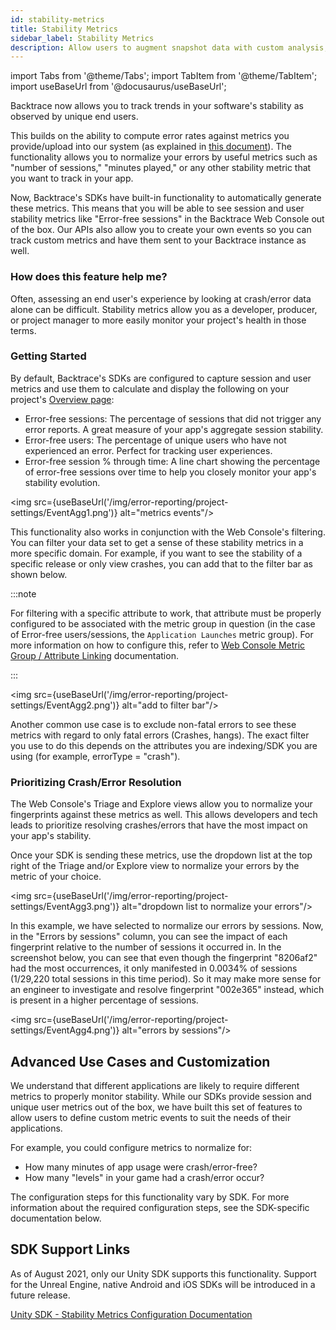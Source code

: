 ```yaml
---
id: stability-metrics
title: Stability Metrics
sidebar_label: Stability Metrics
description: Allow users to augment snapshot data with custom analysis, annotations, pretty-printed data.
---
```


import Tabs from '@theme/Tabs';
import TabItem from '@theme/TabItem';
import useBaseUrl from '@docusaurus/useBaseUrl';

Backtrace now allows you to track trends in your software's stability as observed by unique end users.

This builds on the ability to compute error rates against metrics you provide/upload into our system (as explained in [this document](https://support.backtrace.io/hc/en-us/articles/360052102052)). The functionality allows you to normalize your errors by useful metrics such as "number of sessions," "minutes played," or any other stability metric that you want to track in your app.

Now, Backtrace's SDKs have built-in functionality to automatically generate these metrics. This means that you will be able to see session and user stability metrics like "Error-free sessions" in the Backtrace Web Console out of the box. Our APIs also allow you to create your own events so you can track custom metrics and have them sent to your Backtrace instance as well.

### How does this feature help me?

Often, assessing an end user's experience by looking at crash/error data alone can be difficult. Stability metrics allow you as a developer, producer, or project manager to more easily monitor your project's health in those terms.

### Getting Started

By default, Backtrace's SDKs are configured to capture session and user metrics and use them to calculate and display the following on your project's [Overview page](https://support.backtrace.io/hc/en-us/articles/360062537851):

- Error-free sessions: The percentage of sessions that did not trigger any error reports. A great measure of your app's aggregate session stability.
- Error-free users: The percentage of unique users who have not experienced an error. Perfect for tracking user experiences.
- Error-free session % through time: A line chart showing the percentage of error-free sessions over time to help you closely monitor your app's stability evolution.

<img src={useBaseUrl('/img/error-reporting/project-settings/EventAgg1.png')} alt="metrics events"/>

This functionality also works in conjunction with the Web Console's filtering. You can filter your data set to get a sense of these stability metrics in a more specific domain. For example, if you want to see the stability of a specific release or only view crashes, you can add that to the filter bar as shown below.

:::note

For filtering with a specific attribute to work, that attribute must be properly configured to be associated with the metric group in question (in the case of Error-free users/sessions, the `Application Launches` metric group). For more information on how to configure this, refer to [Web Console Metric Group / Attribute Linking](https://support.backtrace.io/hc/en-us/articles/4406826342548-Stability-Metrics-Configuration-Unity-SDK#WebConsoleMetricGroup/AttributeLinking) documentation.

:::

<img src={useBaseUrl('/img/error-reporting/project-settings/EventAgg2.png')} alt="add to filter bar"/>

Another common use case is to exclude non-fatal errors to see these metrics with regard to only fatal errors (Crashes, hangs). The exact filter you use to do this depends on the attributes you are indexing/SDK you are using (for example, errorType = "crash").

### Prioritizing Crash/Error Resolution

The Web Console's Triage and Explore views allow you to normalize your fingerprints against these metrics as well. This allows developers and tech leads to prioritize resolving crashes/errors that have the most impact on your app's stability.

Once your SDK is sending these metrics, use the dropdown list at the top right of the Triage and/or Explore view to normalize your errors by the metric of your choice.

<img src={useBaseUrl('/img/error-reporting/project-settings/EventAgg3.png')} alt="dropdown list to normalize your errors"/>

In this example, we have selected to normalize our errors by sessions. Now, in the "Errors by sessions" column, you can see the impact of each fingerprint relative to the number of sessions it occurred in. In the screenshot below, you can see that even though the fingerprint "8206af2" had the most occurrences, it only manifested in 0.0034% of sessions (1/29,220 total sessions in this time period). So it may make more sense for an engineer to investigate and resolve fingerprint "002e365" instead, which is present in a higher percentage of sessions.

<img src={useBaseUrl('/img/error-reporting/project-settings/EventAgg4.png')} alt="errors by sessions"/>

## Advanced Use Cases and Customization

We understand that different applications are likely to require different metrics to properly monitor stability. While our SDKs provide session and unique user metrics out of the box, we have built this set of features to allow users to define custom metric events to suit the needs of their applications.

For example, you could configure metrics to normalize for:

- How many minutes of app usage were crash/error-free?
- How many "levels" in your game had a crash/error occur?

The configuration steps for this functionality vary by SDK. For more information about the required configuration steps, see the SDK-specific documentation below.

## SDK Support Links

As of August 2021, only our Unity SDK supports this functionality. Support for the Unreal Engine, native Android and iOS SDKs will be introduced in a future release.

[Unity SDK - Stability Metrics Configuration Documentation](https://support.backtrace.io/hc/en-us/articles/4406826342548-Stability-Metrics-Configuration-Unity-SDK)
